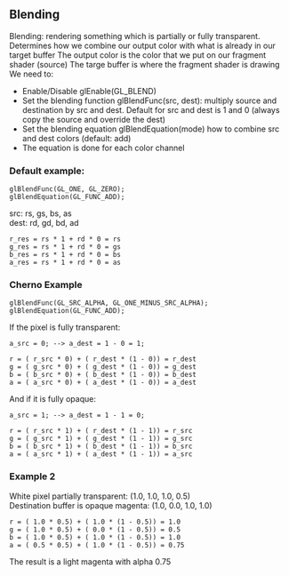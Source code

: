 ## Blending

Blending: rendering something which is partially or fully transparent.
Determines how we combine our output color with what is already in our target buffer
The output color is the color that we put on our fragment shader (source)
The targe buffer is where the fragment shader is drawing
We need to:
  * Enable/Disable glEnable(GL_BLEND)
  * Set the blending function glBlendFunc(src, dest): multiply source and destination by src and dest. Default for src and dest is 1 and 0 (always copy the source and override the dest)
  * Set the blending equation glBlendEquation(mode) how to combine src and dest colors (default: add)
  * The equation is done for each color channel

### Default example:
```
glBlendFunc(GL_ONE, GL_ZERO);
glBlendEquation(GL_FUNC_ADD);
```

src: rs, gs, bs, as  
dest: rd, gd, bd, ad
```
r_res = rs * 1 + rd * 0 = rs
g_res = rs * 1 + rd * 0 = gs
b_res = rs * 1 + rd * 0 = bs
a_res = rs * 1 + rd * 0 = as
```

### Cherno Example
```
glBlendFunc(GL_SRC_ALPHA, GL_ONE_MINUS_SRC_ALPHA);
glBlendEquation(GL_FUNC_ADD);
```

If the pixel is fully transparent:
```
a_src = 0; --> a_dest = 1 - 0 = 1;

r = ( r_src * 0) + ( r_dest * (1 - 0)) = r_dest
g = ( g_src * 0) + ( g_dest * (1 - 0)) = g_dest
b = ( b_src * 0) + ( b_dest * (1 - 0)) = b_dest
a = ( a_src * 0) + ( a_dest * (1 - 0)) = a_dest
```

And if it is fully opaque:
```
a_src = 1; --> a_dest = 1 - 1 = 0;

r = ( r_src * 1) + ( r_dest * (1 - 1)) = r_src
g = ( g_src * 1) + ( g_dest * (1 - 1)) = g_src
b = ( b_src * 1) + ( b_dest * (1 - 1)) = b_src
a = ( a_src * 1) + ( a_dest * (1 - 1)) = a_src
```

### Example 2

White pixel partially transparent: (1.0, 1.0, 1.0, 0.5)  
Destination buffer is opaque magenta: (1.0, 0.0, 1.0, 1.0)  

```
r = ( 1.0 * 0.5) + ( 1.0 * (1 - 0.5)) = 1.0
g = ( 1.0 * 0.5) + ( 0.0 * (1 - 0.5)) = 0.5
b = ( 1.0 * 0.5) + ( 1.0 * (1 - 0.5)) = 1.0
a = ( 0.5 * 0.5) + ( 1.0 * (1 - 0.5)) = 0.75
```

The result is a light magenta with alpha 0.75

